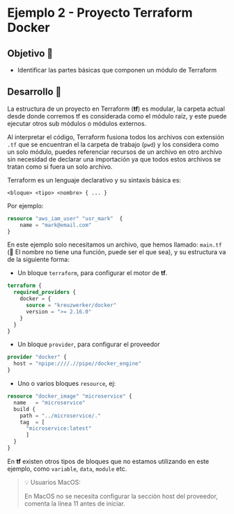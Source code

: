 # Ejemplo 2 - Proyecto Terraform Docker

## Objetivo 🎯

* Identificar las partes básicas que componen un módulo de Terraform

## Desarrollo 📝

La estructura de un proyecto en Terraform (**tf**) es modular, la carpeta actual desde donde corremos tf es
considerada como el módulo raíz, y este puede ejecutar otros sub módulos o módulos externos.

Al interpretar el código, Terraform fusiona todos los archivos con extensión `.tf` que se encuentran el la carpeta
de trabajo (```pwd```) y los considera como un solo módulo, puedes referenciar recursos de un archivo en
otro archivo sin necesidad de declarar una importación ya que todos estos archivos se tratan como si fuera
un solo archivo.

Terraform es un lenguaje declarativo y su sintaxis básica es:

```<bloque> <tipo> <nombre> { ... }```

Por ejemplo:

```terraform
resource "aws_iam_user" "usr_mark"  {
    name = "mark@email.com"
}
```

En este ejemplo solo necesitamos un archivo, que hemos llamado: ```main.tf``` (📝 El nombre no tiene una función,
puede ser el que sea), y su estructura va de la siguiente forma:

* Un bloque ```terraform```, para configurar el motor de **tf**.

```terraform
terraform {
  required_providers {
    docker = {
      source = "kreuzwerker/docker"
      version = ">= 2.16.0"
    }
  }
}
```

* Un bloque ```provider```, para configurar el proveedor

```terraform
provider "docker" {
  host = "npipe:////.//pipe//docker_engine"
}
```

* Uno o varios bloques ```resource```, ej:

```terraform
resource "docker_image" "microservice" {
  name   = "microservice"
  build {
    path = "../microservice/."
    tag  = [
      "microservice:latest"
      ]
  }
}
```

En **tf** existen otros tipos de bloques que no estamos utilizando en este ejemplo, como ```variable```, ```data```,
```module``` etc.

>💡 Usuarios MacOS:
>
> En MacOS no se necesita configurar la sección host del proveedor, comenta la línea 11 antes de iniciar.
